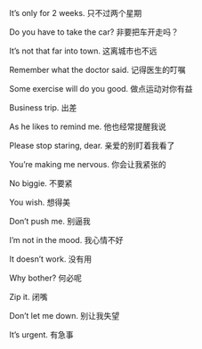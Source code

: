 It’s only for 2 weeks. 只不过两个星期

Do you have to take the car? 非要把车开走吗？

It’s not that far into town. 这离城市也不远

Remember what the doctor said. 记得医生的叮嘱

Some exercise will do you good. 做点运动对你有益

Business trip. 出差

As he likes to remind me. 他也经常提醒我说

Please stop staring, dear. 亲爱的别盯着我看了

You’re making me nervous. 你会让我紧张的

No biggie. 不要紧

You wish. 想得美

Don’t push me. 别逼我

I’m not in the mood. 我心情不好

It doesn’t work. 没有用

Why bother? 何必呢

Zip it. 闭嘴

Don’t let me down. 别让我失望

It’s urgent. 有急事